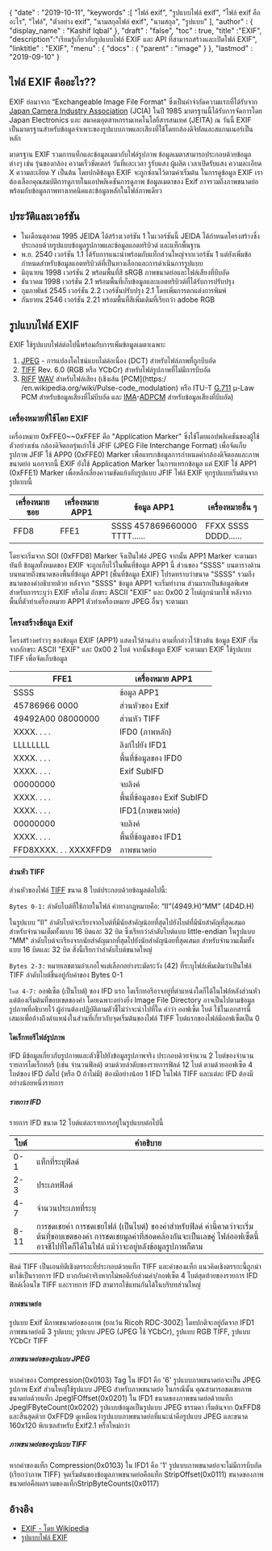 {
  "date" : "2019-10-11",
  "keywords" :[ "ไฟล์ exif", "รูปแบบไฟล์ exif", "ไฟล์ exif คืออะไร", "ไฟล์", "ตัวอย่าง exif", "นามสกุลไฟล์ exif", "นามสกุล", "รูปแบบ" ],
  "author" : {
    "display_name" : "Kashif Iqbal"
},
  "draft" : "false",
  "toc" : true,
  "title" :"EXIF",
  "description":"เรียนรู้เกี่ยวกับรูปแบบไฟล์ EXIF และ API ที่สามารถสร้างและเปิดไฟล์ EXIF",
  "linktitle" : "EXIF",
  "menu" : {
    "docs" : {
      "parent" : "image"
}
},
  "lastmod" : "2019-09-10"
}

## ไฟล์ EXIF คืออะไร??
EXIF ย่อมาจาก “Exchangeable Image File Format” ซึ่งเป็นคำจำกัดความแรกที่ได้รับจาก [Japan Camera Industry Association](https://en.wikipedia.org/wiki/Japan_Electronic_Industries_Development_Association) (JCIA) ในปี 1985 มาตรฐานนี้ได้รับการจัดการโดย Japan Electronics และ สมาคมอุตสาหกรรมเทคโนโลยีสารสนเทศ (JEITA) ณ วันนี้ EXIF เป็นมาตรฐานสำหรับข้อมูลจำเพาะของรูปแบบภาพและเสียงที่ใช้โดยกล้องดิจิทัลและสแกนเนอร์เป็นหลัก

มาตรฐาน EXIF รวมการแท็กและข้อมูลเมตากับไฟล์รูปภาพ ข้อมูลเมตาสามารถประกอบด้วยข้อมูลต่างๆ เช่น รุ่นของกล้อง ความเร็วชัตเตอร์ วันที่และเวลา รูรับแสง ผู้ผลิต เวลาเปิดรับแสง ความละเอียด X ความละเอียด Y เป็นต้น โดยปกติข้อมูล EXIF จะถูกซ่อนไว้ตามค่าเริ่มต้น ในการดูข้อมูล EXIF เราต้องเลือกคุณสมบัติการดูภายในแอปพลิเคชันการดูภาพ ข้อมูลเมตาของ Exif อาจรวมถึงภาพขนาดย่อพร้อมกับข้อมูลภาพทางเทคนิคและข้อมูลหลักในไฟล์ภาพเดียว

## ประวัติและเวอร์ชัน ##

* ในเดือนตุลาคม 1995 JEIDA ได้สร้างเวอร์ชัน 1 ในเวอร์ชันนี้ JEIDA ได้กำหนดโครงสร้างซึ่งประกอบด้วยรูปแบบข้อมูลรูปภาพและข้อมูลแอตทริบิวต์ และแท็กพื้นฐาน
* พ.ย. 2540 เวอร์ชัน 1.1 ได้รับการแนะนำพร้อมกับแท็กส่วนใหญ่จากเวอร์ชัน 1 แต่ยังเพิ่มข้อกำหนดสำหรับข้อมูลแอตทริบิวต์ที่เป็นทางเลือกและการดำเนินการรูปแบบ
* มิถุนายน 1998 เวอร์ชัน 2 พร้อมพื้นที่สี sRGB ภาพขนาดย่อและไฟล์เสียงที่บีบอัด
* ธันวาคม 1998 เวอร์ชัน 2.1 พร้อมพื้นที่เก็บข้อมูลและแอตทริบิวต์ที่ได้รับการปรับปรุง
* กุมภาพันธ์ 2545 เวอร์ชัน 2.2 เวอร์ชันปรับปรุง 2.1 โดยเพิ่มการตกแต่งการพิมพ์
* กันยายน 2546 เวอร์ชัน 2.21 พร้อมพื้นที่สีเพิ่มเติมที่เรียกว่า adobe RGB

## รูปแบบไฟล์ EXIF

EXIF ใช้รูปแบบไฟล์ต่อไปนี้พร้อมกับการเพิ่มข้อมูลเมตาเฉพาะ

1. [JPEG](/th/image/jpeg/) - การแปลงโคไซน์แบบไม่ต่อเนื่อง (DCT) สำหรับไฟล์ภาพที่ถูกบีบอัด
1. [TIFF](/th/image/tiff/) Rev. 6.0 (RGB หรือ YCbCr) สำหรับไฟล์รูปภาพที่ไม่มีการบีบอัด
1. [RIFF](https://en.wikipedia.org/wiki/Resource_Interchange_File_Format) [WAV](https://en.wikipedia.org/wiki/WAV) สำหรับไฟล์เสียง (เชิงเส้น [PCM](https:/ /en.wikipedia.org/wiki/Pulse-code_modulation) หรือ ITU-T [G.711](https://en.wikipedia.org/wiki/G.711) μ-Law PCM สำหรับข้อมูลเสียงที่ไม่บีบอัด และ [ IMA](https://en.wikipedia.org/wiki/Interactive_Multimedia_Association)-[ADPCM](https://en.wikipedia.org/wiki/ADPCM) สำหรับข้อมูลเสียงที่บีบอัด)

### เครื่องหมายที่ใช้โดย EXIF ###

เครื่องหมาย 0xFFE0~~0xFFEF คือ "Application Marker" ซึ่งใช้โดยแอปพลิเคชันของผู้ใช้ ตัวอย่างเช่น กล้องดิจิตอลรุ่นเก่าใช้ JFIF (JPEG File Interchange Format) เพื่อจัดเก็บรูปภาพ JFIF ใช้ APP0 (0xFFE0) Marker เพื่อแทรกข้อมูลการกำหนดค่ากล้องดิจิตอลและภาพขนาดย่อ นอกจากนี้ EXIF ยังใช้ Application Marker ในการแทรกข้อมูล แต่ EXIF ใช้ APP1 (0xFFE1) Marker เพื่อหลีกเลี่ยงความขัดแย้งกับรูปแบบ JFIF ไฟล์ EXIF ทุกรูปแบบเริ่มต้นจากรูปแบบนี้


|เครื่องหมายซอย|เครื่องหมาย APP1|ข้อมูล APP1|เครื่องหมายอื่น ๆ
---|---|---|---|
|FFD8|FFE1|SSSS 457869660000 TTTT......|FFXX SSSS DDDD......

โดยจะเริ่มจาก SOI (0xFFD8) Marker จึงเป็นไฟล์ JPEG จากนั้น APP1 Marker จะตามมาทันที ข้อมูลทั้งหมดของ EXIF จะถูกเก็บไว้ในพื้นที่ข้อมูล APP1 นี้ ส่วนของ "SSSS" บนตารางด้านบนหมายถึงขนาดของพื้นที่ข้อมูล APP1 (พื้นที่ข้อมูล EXIF) โปรดทราบว่าขนาด "SSSS" รวมถึงขนาดของคำอธิบายด้วย หลังจาก "SSSS" ข้อมูล APP1 จะเริ่มทำงาน ส่วนแรกเป็นข้อมูลพิเศษสำหรับการระบุว่า EXIF หรือไม่ อักขระ ASCII "EXIF" และ 0x00 2 ไบต์ถูกนำมาใช้ หลังจากพื้นที่ตัวทำเครื่องหมาย APP1 ตัวทำเครื่องหมาย JPEG อื่นๆ จะตามมา

### โครงสร้างข้อมูล Exif ###

โครงสร้างคร่าวๆ ของข้อมูล EXIF (APP1) แสดงไว้ด้านล่าง ตามที่กล่าวไว้ข้างต้น ข้อมูล EXIF เริ่มจากอักขระ ASCII "EXIF" และ 0x00 2 ไบต์ จากนั้นข้อมูล EXIF จะตามมา EXIF ใช้รูปแบบ TIFF เพื่อจัดเก็บข้อมูล


|FFE1|เครื่องหมาย APP1
---|---|
|SSSS|ข้อมูล APP1|ขนาดข้อมูล APP1
|45786966 0000|ส่วนหัวของ Exif
|49492A00 08000000|ส่วนหัว TIFF
|XXXX. . . .|IFD0 (ภาพหลัก)|ไดเรกทอรี
|LLLLLLLL|ลิงก์ไปยัง IFD1
|XXXX. . . .|พื้นที่ข้อมูลของ IFD0
|XXXX. . . .|Exif SubIFD|ไดเรกทอรี
|00000000|จบลิงค์
|XXXX. . . .| พื้นที่ข้อมูลของ Exif SubIFD
|XXXX. . . .|IFD1(ภาพขนาดย่อ)|ไดเรกทอรี
|00000000|จบลิงค์
|XXXX. . . .|พื้นที่ข้อมูลของ IFD1
|FFD8XXXX. . . XXXXFFD9|ภาพขนาดย่อ

#### ส่วนหัว TIFF ####

ส่วนหัวของไฟล์ [TIFF](/th/image/tiff/) ขนาด 8 ไบต์ประกอบด้วยข้อมูลต่อไปนี้:

`Bytes 0-1:` ลำดับไบต์ที่ใช้ภายในไฟล์ ค่าทางกฎหมายคือ: “II”(4949.H)“MM” (4D4D.H)

ในรูปแบบ "II" ลำดับไบต์จะเรียงจากไบต์ที่มีนัยสำคัญน้อยที่สุดไปยังไบต์ที่มีนัยสำคัญที่สุดเสมอ สำหรับจำนวนเต็มทั้งแบบ 16 บิตและ 32 บิต ซึ่งเรียกว่าลำดับไบต์แบบ little-endian ในรูปแบบ "MM" ลำดับไบต์จะเรียงจากนัยสำคัญมากที่สุดไปยังนัยสำคัญน้อยที่สุดเสมอ สำหรับจำนวนเต็มทั้งแบบ 16 บิตและ 32 บิต สิ่งนี้เรียกว่าลำดับไบต์ขนาดใหญ่

`Bytes 2-3:` หมายเลขตามอำเภอใจแต่เลือกอย่างระมัดระวัง (42) ที่ระบุไฟล์เพิ่มเติมว่าเป็นไฟล์ TIFF ลำดับไบต์ขึ้นอยู่กับค่าของ Bytes 0-1

`ไบต์ 4-7:` ออฟเซ็ต (เป็นไบต์) ของ IFD แรก ไดเร็กทอรีอาจอยู่ที่ตำแหน่งใดก็ได้ในไฟล์หลังส่วนหัว แต่ต้องเริ่มต้นที่ขอบเขตของคำ โดยเฉพาะอย่างยิ่ง Image File Directory อาจเป็นไปตามข้อมูลรูปภาพที่อธิบายไว้ ผู้อ่านต้องปฏิบัติตามตัวชี้ไม่ว่าจะนำไปที่ใด คำว่า ออฟเซ็ต ไบต์ ใช้ในเอกสารนี้เสมอเพื่ออ้างถึงตำแหน่งในส่วนที่เกี่ยวกับจุดเริ่มต้นของไฟล์ TIFF ไบต์แรกของไฟล์มีออฟเซ็ตเป็น 0

#### ไดเร็กทอรีไฟล์รูปภาพ ####

IFD มีข้อมูลเกี่ยวกับรูปภาพและตัวชี้ไปยังข้อมูลรูปภาพจริง ประกอบด้วยจำนวน 2 ไบต์ของจำนวนรายการไดเร็กทอรี (เช่น จำนวนฟิลด์) ตามด้วยลำดับของรายการฟิลด์ 12 ไบต์ ตามด้วยออฟเซ็ต 4 ไบต์ของ IFD ถัดไป (หรือ 0 ถ้าไม่มี) ต้องมีอย่างน้อย 1 IFD ในไฟล์ TIFF และแต่ละ IFD ต้องมีอย่างน้อยหนึ่งรายการ

##### รายการ IFD #####

รายการ IFD ขนาด 12 ไบต์แต่ละรายการอยู่ในรูปแบบต่อไปนี้


|ไบต์|คำอธิบาย
---|---|
|0-1|แท็กที่ระบุฟิลด์
|2-3|ประเภทฟิลด์
|4-7|จำนวนประเภทที่ระบุ
|8-11|การชดเชยค่า การชดเชยไฟล์ (เป็นไบต์) ของค่าสำหรับฟิลด์ ค่านี้คาดว่าจะเริ่มต้นที่ขอบเขตของคำ การชดเชยมูลค่าที่สอดคล้องกันจะเป็นเลขคู่ ไฟล์ออฟเซ็ตนี้อาจชี้ไปที่ใดก็ได้ในไฟล์ แม้ว่าจะอยู่หลังข้อมูลรูปภาพก็ตาม

ฟิลด์ TIFF เป็นเอนทิตีเชิงตรรกะที่ประกอบด้วยแท็ก TIFF และค่าของแท็ก แนวคิดเชิงตรรกะนี้ถูกนำมาใช้เป็นรายการ IFD บวกกับค่าจริงหากไม่พอดีกับส่วนค่า/ออฟเซ็ต 4 ไบต์สุดท้ายของรายการ IFD ฟิลด์เงื่อนไข TIFF และรายการ IFD สามารถใช้แทนกันได้ในบริบทส่วนใหญ่

#### ภาพขนาดย่อ ####

รูปแบบ Exif มีภาพขนาดย่อของภาพ (ยกเว้น Ricoh RDC-300Z) โดยปกติจะอยู่ถัดจาก IFD1 ภาพขนาดย่อมี 3 รูปแบบ; รูปแบบ JPEG (JPEG ใช้ YCbCr), รูปแบบ RGB TIFF, รูปแบบ YCbCr TIFF

##### ภาพขนาดย่อของรูปแบบ JPEG #####

หากค่าของ Compression(0x0103) Tag ใน IFD1 คือ '6' รูปแบบภาพขนาดย่อจะเป็น JPEG รูปภาพ Exif ส่วนใหญ่ใช้รูปแบบ JPEG สำหรับภาพขนาดย่อ ในกรณีนั้น คุณสามารถชดเชยภาพขนาดย่อด้วยแท็ก JpegIFOffset(0x0201) ใน IFD1 ขนาดของภาพขนาดย่อด้วยแท็ก JpegIFByteCount(0x0202) รูปแบบข้อมูลเป็นรูปแบบ JPEG ธรรมดา เริ่มต้นจาก 0xFFD8 และสิ้นสุดด้วย 0xFFD9 ดูเหมือนว่ารูปแบบภาพขนาดย่อที่แนะนำคือรูปแบบ JPEG และขนาด 160x120 พิกเซลสำหรับ Exif2.1 หรือใหม่กว่า

##### ภาพขนาดย่อของรูปแบบ TIFF #####

หากค่าของแท็ก Compression(0x0103) ใน IFD1 คือ '1' รูปแบบภาพขนาดย่อจะไม่มีการบีบอัด (เรียกว่าภาพ TIFF) จุดเริ่มต้นของข้อมูลภาพขนาดย่อคือแท็ก StripOffset(0x0111) ขนาดของภาพขนาดย่อคือผลรวมของแท็กStripByteCounts(0x0117)

## อ้างอิง ##

* [EXIF - โดย Wikipedia](https://en.wikipedia.org/wiki/Exif)
* [รูปแบบไฟล์ EXIF](https://www.media.mit.edu/pia/Research/deepview/exif.html)

